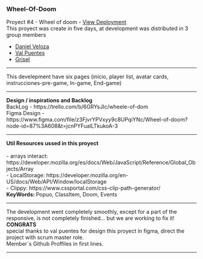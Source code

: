 ### Wheel-Of-Doom
Proyect #4 - Wheel of doom - <a href="https://wheel-of-doom-proyect.netlify.app/">View Deployment</a>
<br>
This proyect was create in five days, at development was distributed in 3 group members <br>
- <a href="https://github.com/Crooks2k/">Daniel Veloza</a><br>
- <a href="https://github.com/valentinapuentesgarzon">Val Puentes</a><br>
- <a href="https://github.com/gris1998">Grisel</a><br>
<hr>
This develepment have six pages (inicio, player list, avatar cards, instrucciones-pre-game, In-game, End-game)<hr>
<strong>Design / inspirations and Backlog</strong><br>
BackLog - https://trello.com/b/6GRYsJIc/wheele-of-dom<br>
Figma Design - https://www.figma.com/file/z3FjvrYPVxyy9c8UPqiYNc/Wheel-of-doom?node-id=87%3A608&t=jcnPYFualLTkukoA-3<hr>
<strong>Util Resources ussed in this proyect</strong><br>
<h3Documentation: </h3><br>
- arrays interact: https://developer.mozilla.org/es/docs/Web/JavaScript/Reference/Global_Objects/Array<br>
- LocalStorage: https://developer.mozilla.org/en-US/docs/Web/API/Window/localStorage<br>
- Clippy: https://www.cssportal.com/css-clip-path-generator/<br>
<strong>KeyWords: </strong>Popuo, ClassItem, Doom, Events<br>
<hr>
The development went completely smoothly, except for a part of the responsive, is not completely finished... but we are working to fix it!<br>
<strong>CONGRATS</strong><br>
special thanks to val puentes for design this proyect in figma, direct the project with scrum master role.<br>
Member´s Github Proffiles in first lines.
<hr>
